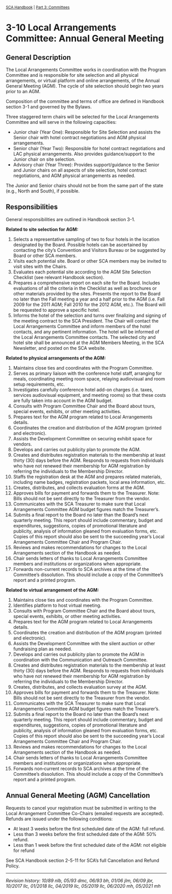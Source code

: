 <sup>[SCA Handbook](/sca-handbook/index.html) | [Part 3: Committees](../03_committees/index.html)</sup> 

# 3-10 Local Arrangements Committee: Annual General Meeting

## General Description

The Local Arrangements Committee works in coordination with the Program Committee and is responsible for site selection and all physical arrangements, or virtual platform and online arrangements, of the Annual General Meeting (AGM). The cycle of site selection should begin two years prior to an AGM.

Composition of the committee and terms of office are defined in Handbook section 3-1 and governed by the Bylaws.

Three staggered term chairs will be selected for the Local Arrangements Committee and will serve in the following capacities:
- Junior chair (Year One): Responsible for Site Selection and assists the Senior chair with hotel contract negotiations and AGM physical arrangements.
- Senior chair (Year Two): Responsible for hotel contract negotiations and LAC physical arrangements. Also provides guidance/support to the Junior chair on site selection.
- Advisory chair (Year Three): Provides support/guidance to the Senior and Junior chairs on all aspects of site selection, hotel contract negotiations, and AGM physical arrangements as needed.

The Junior and Senior chairs should not be from the same part of the state (e.g., North and South), if possible.

## Responsibilities

General responsibilities are outlined in Handbook section 3-1.

**Related to site selection for AGM:**
1. Selects a representative sampling of two to four hotels in the location designated by the Board. Possible hotels can be ascertained by contacting the city’s Convention and Visitors Bureau or be suggested by Board or other SCA members.
2. Visits each potential site. Board or other SCA members may be invited to visit sites with the Chairs.
3. Evaluates each potential site according to the AGM Site Selection Checklist (see relevant Handbook section).
4. Prepares a comprehensive report on each site for the Board. Includes evaluations of all the criteria in the Checklist as well as brochures or other materials provided by the sites. Presents the report to the Board no later than the Fall meeting a year and a half prior to the AGM (i.e. Fall 2009 for the 2011 AGM; Fall 2010 for the 2012 AGM, etc.). The Board will be requested to approve a specific hotel.
5. Informs the hotel of the selection and turns over finalizing and signing of the meeting contract to the SCA President. The Chair will contact the Local Arrangements Committee and inform members of the hotel contacts, and any pertinent information. The hotel will be informed of the Local Arrangements Committee contacts. The selected city and hotel site shall be announced at the AGM Members Meeting, in the SCA Newsletter, and posted on the SCA website.

**Related to physical arrangements of the AGM:**
1. Maintains close ties and coordinates with the Program Committee.
2. Serves as primary liaison with the conference hotel staff, arranging for meals, coordinating meeting room space, relaying audiovisual and room setup requirements, etc.
3. Investigates carefully conference hotel add-on charges (i.e. taxes, services audiovisual equipment, and meeting rooms) so that these costs are fully taken into account in the AGM budget.
4. Consults with Program Committee Chair and the Board about tours, special events, exhibits, or other meeting activities.
5. Prepares text for the AGM program related to Local Arrangements details.
6. Coordinates the creation and distribution of the AGM program (printed and electronic). 
7. Assists the Development Committee on securing exhibit space for vendors.
8. Develops and carries out publicity plan to promote the AGM.
9. Creates and distributes registration materials to the membership at least thirty (30) days before the AGM. Responds to requests from individuals who have not renewed their membership for AGM registration by referring the individuals to the Membership Director.
10. Staffs the registration desk at the AGM and prepares related materials, including name badges, registration packets, local area information, etc.
11.	Creates, distributes, and collects evaluation forms at the AGM.
12.	Approves bills for payment and forwards them to the Treasurer. Note: Bills should not be sent directly to the Treasurer from the vendor.
13.	Communicates with the SCA Treasurer to make sure that Local Arrangements Committee AGM budget figures match the Treasurer’s.
14.	Submits a final report to the Board no later than the Board’s next quarterly meeting. This report should include commentary, budget and expenditures, suggestions, copies of promotional literature and publicity, analysis of information gleaned from evaluation forms, etc. Copies of this report should also be sent to the succeeding year’s Local Arrangements Committee Chair and Program Chair.
15.	Reviews and makes recommendations for changes to the Local Arrangements section of the Handbook as needed.
16.	Chair sends letters of thanks to Local Arrangements Committee members and institutions or organizations when appropriate.
17.	Forwards non-current records to SCA archives at the time of the Committee’s dissolution. This should include a copy of the Committee’s report and a printed program.

**Related to virtual arrangement of the AGM:**
1.	Maintains close ties and coordinates with the Program Committee.
2.	Identifies platform to host virtual meeting.
3.	Consults with Program Committee Chair and the Board about tours, special events, exhibits, or other meeting activities.
4.	Prepares text for the AGM program related to Local Arrangements details.
5.	Coordinates the creation and distribution of the AGM program (printed and electronic).
6.	Assists the Development Committee with the silent auction or other fundraising plan as needed.
7.	Develops and carries out publicity plan to promote the AGM in coordination with the Communication and Outreach Committee.
8.	Creates and distributes registration materials to the membership at least thirty (30) days before the AGM. Responds to requests from individuals who have not renewed their membership for AGM registration by referring the individuals to the Membership Director.
9.	Creates, distributes, and collects evaluation survey at the AGM.
10.	Approves bills for payment and forwards them to the Treasurer. Note: Bills should not be sent directly to the Treasurer from the vendor.
11.	Communicates with the SCA Treasurer to make sure that Local Arrangements Committee AGM budget figures match the Treasurer’s.
12.	Submits a final report to the Board no later than the Board’s next quarterly meeting. This report should include commentary, budget and expenditures, suggestions, copies of promotional literature and publicity, analysis of information gleaned from evaluation forms, etc. Copies of this report should also be sent to the succeeding year’s Local Arrangements Committee Chair and Program Chair.
13.	Reviews and makes recommendations for changes to the Local Arrangements section of the Handbook as needed.
14.	Chair sends letters of thanks to Local Arrangements Committee members and institutions or organizations when appropriate.
15.	Forwards non‐current records to SCA archives at the time of the Committee’s dissolution. This should include a copy of the Committee’s report and a printed program.

## Annual General Meeting (AGM) Cancellation

Requests to cancel your registration must be submitted in writing to the Local Arrangement Committee Co-Chairs (emailed requests are accepted). Refunds are issued under the following conditions:
- At least 3 weeks before the first scheduled date of the AGM: full refund. 
- Less than 3 weeks before the first scheduled date of the AGM: 50% refund.
- Less than 1 week before the first scheduled date of the AGM: not eligible for refund

See SCA Handbook section 2-5-11 for SCA’s full Cancellation and Refund Policy.

***

_Revision history: 10/89 nlb, 05/93 dmc, 06/93 bh, 01/06 jlm, 06/09 jbr, 10/2017 llc, 01/2018 llc, 04/2019 llc, 05/2019 llc, 06/2020 mh, 05/2021 mh_
